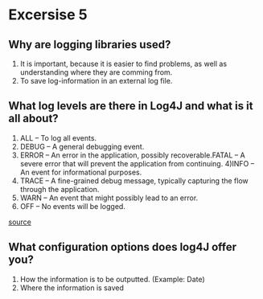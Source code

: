 # Excersise 5

## Why are logging libraries used?

1) It is important, because it is easier to find problems, as well as understanding where they are comming from.
2) To save log-information in an external log file.

## What log levels are there in Log4J and what is it all about?

1) ALL – To log all events.
2) DEBUG – A general debugging event.
3) ERROR – An error in the application, possibly recoverable.FATAL – A severe error that will prevent the application from continuing.
4)INFO – An event for informational purposes.
5) TRACE – A fine-grained debug message, typically capturing the flow through the application.
6) WARN – An event that might possibly lead to an error.
7) OFF – No events will be logged.

[source](http://makeseleniumeasy.com/2021/03/11/log4j2-tutorial-1-introduction-to-apache-log4j2/)


## What configuration options does log4J offer you?

1) How the information is to be outputted. (Example: Date)
2) Where the information is saved
